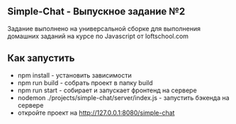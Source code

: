 ## Simple-Chat - Выпускное задание №2

Задание выполнено на универсальной сборке для выполнения домашних заданий 
на курсе по Javascript от loftschool.com

## Как запустить
- npm install - установить зависимости
- npm run build - собрать проект в папку build
- npm run start - собирает и запускает фронтенд на сервере
- nodemon ./projects/simple-chat/server/index.js - запустить бэкенда на сервере 
- откройте проект на http://127.0.0.1:8080/simple-chat